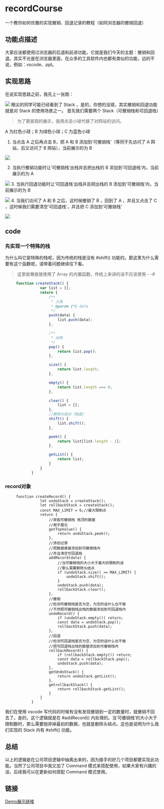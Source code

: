 # recordCourse
一个教你如何优雅的实现撤销、回退记录的教程（如同浏览器的撤销回退）
## 功能点描述
大家应该都使用过浏览器的后退和前进功能，它就是我们今天的主题：撤销和回退。其实不光是在浏览器里面，在众多的工具软件内也都有类似的功能，远的不说，例如：vscode、ppt。
## 实现思路
在说实现思路之前，我先上一张图：
    
![](https://user-gold-cdn.xitu.io/2018/12/22/167d537e28164f34?w=950&h=630&f=png&s=118431)
眼尖的同学可能已经看到了 Stack ，是的，你想的没错，其实撤销和回退功能就是对 Stack 的使用场景之一。
首先我们需要两个 Stack（可撤销栈和可回退栈）

>为了更直观的展示，我用点击小球代替了对网站的访问。

A 为红色小球；B 为绿色小球；C 为蓝色小球

 1. 当点击 A 之后再点击 B，把 A 和 B  添加到‘可撤销栈’（等同于先访问了 A 网站，后又访问了 B 网站），当前展示的为 B


![](https://user-gold-cdn.xitu.io/2018/12/22/167d55afe78970eb?w=299&h=889&f=png&s=16018)

 2. 当执行撤销功能时让‘可撤销栈’出栈并且把出栈的 B 添加到‘可回退栈’内，当前展示的为 A
 

![](https://user-gold-cdn.xitu.io/2018/12/22/167d556b8624e4ae?w=299&h=893&f=png&s=15632)
 3. 当执行回退功能时让‘可回退栈’出栈并且把出栈的 B 添加到‘可撤销栈’内，当前展示的为 B
 
![](https://user-gold-cdn.xitu.io/2018/12/22/167d55d8b034c0ff?w=299&h=889&f=png&s=16018)
 4. 当我们访问了 A 和 B 之后，这时候撤销了 B ，回到了 A ，并且又点击了 C ，这时候我们需要清空‘可回退栈’，并且把 C 添加到‘可撤销栈’
 
![](https://user-gold-cdn.xitu.io/2018/12/22/167d56221d7cae4c?w=299&h=890&f=png&s=15994)
## code
### 先实现一个特殊的栈

为什么叫它是特殊的栈呢，因为传统的栈是没有 #shift() 功能的。那这里为什么需要有这个函数呢，请带着问题继续往下看。
> 这里偷懒直接使用了 Array 的内置函数，传统上来讲的话不应该使用 - -#
```js
     function createStack() {
                var list = [];
                return {
                    /**
                     * 入栈
                     * @param {*} data
                     */
                    push(data) {
                        list.push(data);
                    },

                    /**
                     * 出栈
                     */
                    pop() {
                        return list.pop();
                    },

                    size() {
                        return list.length;
                    },

                    empty() {
                        return list.length === 0;
                    },

                    clear() {
                        list = [];
                    },
                    //删除头结点（栈底）
                    shift() {
                        list.shift();
                    },

                    peek() {
                        return list[list.length - 1];
                    },

                    getList() {
                        return list;
                    }
                }
            }
```
### record对象
```
     function createRecord() {
                let undoStack = createStack();
                let rollbackStack = createStack();
                const MAX_LIMIT = 6;//最大限制点
                return {
                    //获取可撤销栈 栈顶的数据
                    //用于展示
                    getTopValue() {
                        return undoStack.peek();
                    },
                    //添加记录
                    //把数据直接添加到可撤销栈内
                    //并且清空可回退栈
                    addRecord(data) {
                        //当可撤销栈的大小大于最大的限制的话
                        //那么需要删除头结点
                        if (undoStack.size() >= MAX_LIMIT) {
                            undoStack.shift();
                        }
                        undoStack.push(data);
                        rollbackStack.clear();
                    },
                    //撤销
                    //检测可撤销栈是否为空，为空的话什么也不做
                    //不然把可撤销栈出栈的数据添加到可回退栈内
                    undoRecord() {
                        if (undoStack.empty()) return;
                        const data = undoStack.pop();
                        rollbackStack.push(data);
                    },
                    //回退
                    //检测可回退栈是否为空，为空的话什么也不做
                    //把可回退栈出栈的数据添加到可撤销栈内
                    rollbackRecord() {
                        if (rollbackStack.empty()) return;
                        const data = rollbackStack.pop();
                        undoStack.push(data);
                    },
                    getUndoStack() {
                        return undoStack.getList();
                    },
                    getrollbackStack() {
                        return rollbackStack.getList();
                    }
                }
            }
```
我们在使用 vscode 写代码的时候有没有发现撤销到一定的数量时，就撤销不回去了。是的，这个逻辑就是在 #addRecord() 内处理的。当‘可撤销栈’的大小大于限制数时，那么需要抛弃掉最初的数据，也就是删除头结点。这也是说明为什么我们实现的 Stack 内有 #shift() 功能。
## 总结
以上的逻辑是在公司项目逻辑中抽离出来的，因为接手的好几个项目都要实现此功能。当然了公司项目中我又加了 Command 模式来搭配使用，如果大家有兴趣的话，后续我可以在更新如何搭配 Command 模式使用。
## 链接
[Demo展示链接](https://cuixiaorui.github.io/recordCourse)
